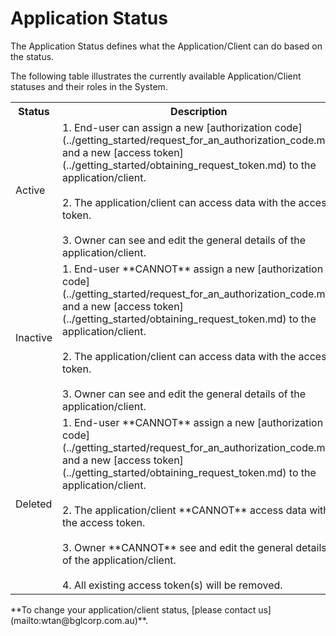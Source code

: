 # Application Status

The Application Status defines what the Application/Client can do based on the status.

The following table illustrates the currently available Application/Client statuses and their roles in the System.

<table>
    <tr>
        <th>Status</th>
        <th>Description</th>
    </tr>
    <tr>
        <td><a name="activeStatus">Active</a></td>
        <td>1.
End-user can assign a new [authorization code](../getting_started/request_for_an_authorization_code.md) and a new [access token](../getting_started/obtaining_request_token.md) to the application/client.  <br><br>2. The application/client can access data with the access token.<br><br>3. Owner can see and edit the general details of the application/client.</td>
    </tr>
    <tr>
        <td><a name="inactiveStatus">Inactive</a></td>
        <td>1.
End-user **CANNOT** assign a new [authorization code](../getting_started/request_for_an_authorization_code.md) and a new [access token](../getting_started/obtaining_request_token.md) to the application/client.  <br><br>2. The application/client can access data with the access token.
<br><br>3. Owner can see and edit the general details of the application/client.</td>
    </tr>
    <tr>
        <td><a name="deletedStatus">Deleted</a></td>
        <td>1.
End-user **CANNOT** assign a new [authorization code](../getting_started/request_for_an_authorization_code.md) and a new [access token](../getting_started/obtaining_request_token.md) to the application/client.  <br><br>2. The application/client **CANNOT** access data with the access token.<br><br>3. Owner **CANNOT** see and edit the general details of the application/client.<br><br>4. All existing access token(s) will be removed.</td>
    </tr>
</table>
**To change your application/client status, [please contact us](mailto:wtan@bglcorp.com.au)**.
